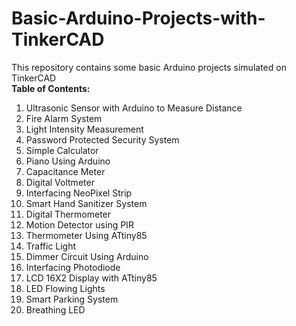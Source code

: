# Basic-Arduino-Projects-with-TinkerCAD
This repository contains some basic Arduino projects simulated on TinkerCAD<br>
<b>Table of Contents: </b> <br>
<ol type="1">
<li> Ultrasonic Sensor with Arduino to Measure Distance </li>
<li> Fire Alarm System</li>
<li> Light Intensity Measurement</li>
<li> Password Protected Security System </li>
<li> Simple Calculator</li>
<li> Piano Using Arduino </li>
<li> Capacitance Meter </li>
<li> Digital Voltmeter </li>
<li> Interfacing NeoPixel Strip </li>
<li> Smart Hand Sanitizer System </li>
<li> Digital Thermometer </li>
<li> Motion Detector using PIR </li>
<li> Thermometer Using ATtiny85 </li>
<li> Traffic Light </li>
<li> Dimmer Circuit Using Arduino </li>
<li> Interfacing Photodiode </li>
<li> LCD 16X2 Display with ATtiny85 </li>
<li> LED Flowing Lights </li>
<li> Smart Parking System </li>
<li> Breathing LED </li>

